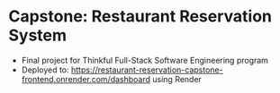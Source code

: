 # Capstone: Restaurant Reservation System
- Final project for Thinkful Full-Stack Software Engineering program
- Deployed to: https://restaurant-reservation-capstone-frontend.onrender.com/dashboard using Render
